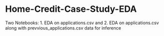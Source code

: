# Home-Credit-Case-Study-EDA
Two Notebooks: 1.  EDA on applications.csv and 2. EDA on applications.csv along with prevvious_applications.csv data for inference

